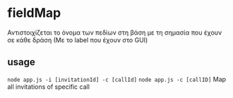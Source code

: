 # fieldMap
Αντιστοιχίζεται το όνομα των πεδίων στη βάση με τη σημασία που έχουν σε κάθε δράση (Με το label που έχουν στο GUI)

## usage
`node app.js -i [invitationId] -c [callId]`
`node app.js -c [callID]` Map all invitations of specific call 
